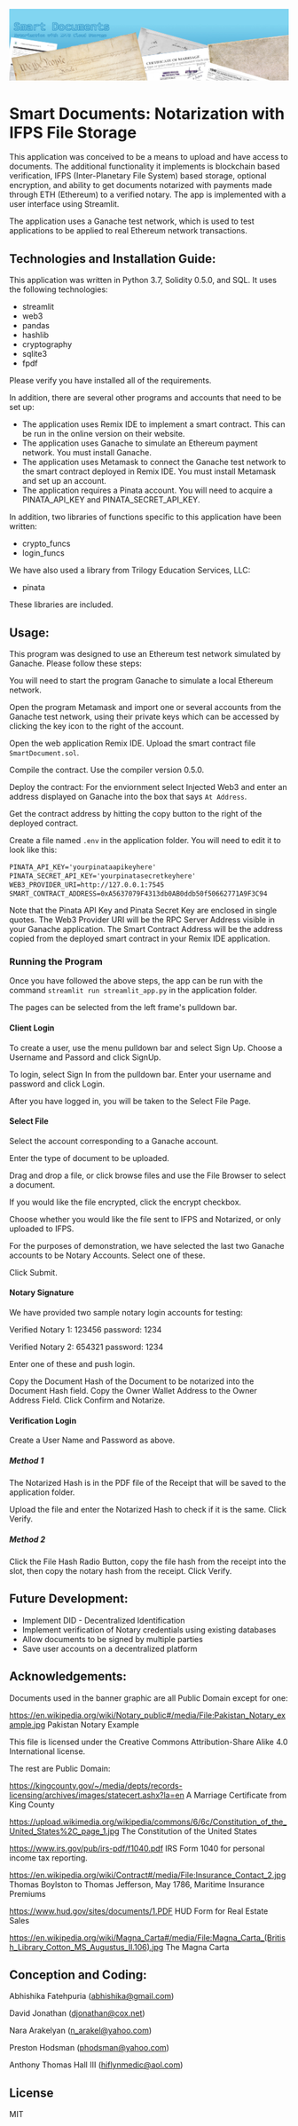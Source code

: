 
![](https://github.com/Abhishikaf/smart_documents/blob/main/banner4.jpg?raw=true)

# Smart Documents: Notarization with IFPS File Storage

This application was conceived to be a means to upload and have access to documents. The additional functionality it implements is blockchain based verification, IFPS (Inter-Planetary File System) based storage, optional encryption, and ability to get documents notarized with payments made through ETH (Ethereum) to a verified notary. The app is implemented with a user interface using Streamlit.

The application uses a Ganache test network, which is used to test applications to be applied to real Ethereum network transactions.

## Technologies and Installation Guide:

This application was written in Python 3.7, Solidity 0.5.0, and SQL. It uses the following technologies:

- streamlit
- web3
- pandas
- hashlib
- cryptography
- sqlite3
- fpdf

Please verify you have installed all of the requirements.

In addition, there are several other programs and accounts that need to be set up:

- The application uses Remix IDE to implement a smart contract. This can be run in the online version on their website.
- The application uses Ganache to simulate an Ethereum payment network. You must install Ganache.
- The application uses Metamask to connect the Ganache test network to the smart contract deployed in Remix IDE. You must install Metamask and set up an account.
- The application requires a Pinata account. You will need to acquire a PINATA_API_KEY and PINATA_SECRET_API_KEY.

In addition, two libraries of functions specific to this application have been written:

- crypto_funcs
- login_funcs

We have also used a library from Trilogy Education Services, LLC:

- pinata

These libraries are included.

## Usage:

This program was designed to use an Ethereum test network simulated by Ganache. Please follow these steps:

You will need to start the program Ganache to simulate a local Ethereum network.

Open the program Metamask and import one or several accounts from the Ganache test network, using their private keys which can be accessed by clicking the key icon to the right of the account.

Open the web application Remix IDE. Upload the smart contract file ```SmartDocument.sol```. 

Compile the contract. Use the compiler version 0.5.0.

Deploy the contract: For the enviornment select Injected Web3 and enter an address displayed on Ganache into the box that says ```At Address```.

Get the contract address by hitting the copy button to the right of the deployed contract.

Create a file named ```.env``` in the application folder. You will need to edit it to look like this:

```
PINATA_API_KEY='yourpinataapikeyhere'
PINATA_SECRET_API_KEY='yourpinatasecretkeyhere'
WEB3_PROVIDER_URI=http://127.0.0.1:7545
SMART_CONTRACT_ADDRESS=0xA5637079F4313db0AB0ddb50f50662771A9F3C94
```
Note that the Pinata API Key and Pinata Secret Key are enclosed in single quotes. The Web3 Provider URI will be the RPC Server Address visible in your Ganache application. The Smart Contract Address will be the address copied from the deployed smart contract in your Remix IDE application.

### Running the Program

Once you have followed the above steps, the app can be run with the command ```streamlit run streamlit_app.py``` in the application folder.

The pages can be selected from the left frame's pulldown bar.

#### Client Login

To create a user, use the menu pulldown bar and select Sign Up. Choose a Username and Passord and click SignUp.

To login, select Sign In from the pulldown bar. Enter your username and password and click Login.

After you have logged in, you will be taken to the Select File Page.

#### Select File

Select the account corresponding to a Ganache account.

Enter the type of document to be uploaded.

Drag and drop a file, or click browse files and use the File Browser to select a document.

If you would like the file encrypted, click the encrypt checkbox.

Choose whether you would like the file sent to IFPS and Notarized, or only uploaded to IFPS.

For the purposes of demonstration, we have selected the last two Ganache accounts to be Notary Accounts. Select one of these.

Click Submit.

#### Notary Signature

We have provided two sample notary login accounts for testing:

Verified Notary 1: 123456
password: 1234

Verified Notary 2: 654321
password: 1234

Enter one of these and push login.

Copy the Document Hash of the Document to be notarized into the Document Hash field. Copy the Owner Wallet Address to the Owner Address Field. Click Confirm and Notarize.

#### Verification Login

Create a User Name and Password as above.

##### Method 1

The Notarized Hash is in the PDF file of the Receipt that will be saved to the application folder.

Upload the file and enter the Notarized Hash to check if it is the same. Click Verify.

##### Method 2

Click the File Hash Radio Button, copy the file hash from the receipt into the slot, then copy the notary hash from the receipt. Click Verify.

## Future Development:

- Implement DID - Decentralized Identification
- Implement verification of Notary credentials using existing databases
- Allow documents to be signed by multiple parties
- Save user accounts on a decentralized platform

## Acknowledgements:

Documents used in the banner graphic are all Public Domain except for one:

https://en.wikipedia.org/wiki/Notary_public#/media/File:Pakistan_Notary_example.jpg
Pakistan Notary Example

This file is licensed under the Creative Commons Attribution-Share Alike 4.0 International license.

The rest are Public Domain:

https://kingcounty.gov/~/media/depts/records-licensing/archives/images/statecert.ashx?la=en
A Marriage Certificate from King County

https://upload.wikimedia.org/wikipedia/commons/6/6c/Constitution_of_the_United_States%2C_page_1.jpg
The Constitution of the United States

https://www.irs.gov/pub/irs-pdf/f1040.pdf
IRS Form 1040 for personal income tax reporting.

https://en.wikipedia.org/wiki/Contract#/media/File:Insurance_Contact_2.jpg
Thomas Boylston to Thomas Jefferson, May 1786, Maritime Insurance Premiums

https://www.hud.gov/sites/documents/1.PDF
HUD Form for Real Estate Sales

https://en.wikipedia.org/wiki/Magna_Carta#/media/File:Magna_Carta_(British_Library_Cotton_MS_Augustus_II.106).jpg
The Magna Carta

## Conception and Coding:

Abhishika Fatehpuria (abhishika@gmail.com)

David Jonathan (djonathan@cox.net)

Nara Arakelyan (n_arakel@yahoo.com)

Preston Hodsman (phodsman@yahoo.com)

Anthony Thomas Hall III (hiflynmedic@aol.com)

## License

MIT
